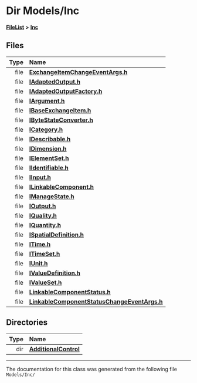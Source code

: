 

# Dir Models/Inc



[**FileList**](files.md) **>** [**Inc**](dir_e48a3e9a07fc2444cdac51c67822643f.md)












## Files

| Type | Name |
| ---: | :--- |
| file | [**ExchangeItemChangeEventArgs.h**](_exchange_item_change_event_args_8h.md) <br> |
| file | [**IAdaptedOutput.h**](_i_adapted_output_8h.md) <br> |
| file | [**IAdaptedOutputFactory.h**](_i_adapted_output_factory_8h.md) <br> |
| file | [**IArgument.h**](_i_argument_8h.md) <br> |
| file | [**IBaseExchangeItem.h**](_i_base_exchange_item_8h.md) <br> |
| file | [**IByteStateConverter.h**](_i_byte_state_converter_8h.md) <br> |
| file | [**ICategory.h**](_i_category_8h.md) <br> |
| file | [**IDescribable.h**](_i_describable_8h.md) <br> |
| file | [**IDimension.h**](_i_dimension_8h.md) <br> |
| file | [**IElementSet.h**](_i_element_set_8h.md) <br> |
| file | [**IIdentifiable.h**](_i_identifiable_8h.md) <br> |
| file | [**IInput.h**](_i_input_8h.md) <br> |
| file | [**ILinkableComponent.h**](_i_linkable_component_8h.md) <br> |
| file | [**IManageState.h**](_i_manage_state_8h.md) <br> |
| file | [**IOutput.h**](_i_output_8h.md) <br> |
| file | [**IQuality.h**](_i_quality_8h.md) <br> |
| file | [**IQuantity.h**](_i_quantity_8h.md) <br> |
| file | [**ISpatialDefinition.h**](_i_spatial_definition_8h.md) <br> |
| file | [**ITime.h**](_i_time_8h.md) <br> |
| file | [**ITimeSet.h**](_i_time_set_8h.md) <br> |
| file | [**IUnit.h**](_i_unit_8h.md) <br> |
| file | [**IValueDefinition.h**](_i_value_definition_8h.md) <br> |
| file | [**IValueSet.h**](_i_value_set_8h.md) <br> |
| file | [**LinkableComponentStatus.h**](_linkable_component_status_8h.md) <br> |
| file | [**LinkableComponentStatusChangeEventArgs.h**](_linkable_component_status_change_event_args_8h.md) <br> |


## Directories

| Type | Name |
| ---: | :--- |
| dir | [**AdditionalControl**](dir_f42854fb7a47e961c6b84a97d295c858.md) <br> |

























































------------------------------
The documentation for this class was generated from the following file `Models/Inc/`

